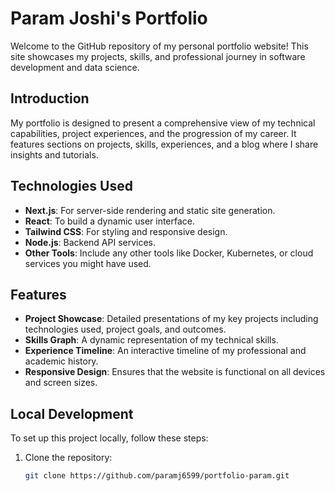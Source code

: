 # Param Joshi's Portfolio

Welcome to the GitHub repository of my personal portfolio website! This site showcases my projects, skills, and professional journey in software development and data science.

## Introduction

My portfolio is designed to present a comprehensive view of my technical capabilities, project experiences, and the progression of my career. It features sections on projects, skills, experiences, and a blog where I share insights and tutorials.

## Technologies Used

- **Next.js**: For server-side rendering and static site generation.
- **React**: To build a dynamic user interface.
- **Tailwind CSS**: For styling and responsive design.
- **Node.js**: Backend API services.
- **Other Tools**: Include any other tools like Docker, Kubernetes, or cloud services you might have used.

## Features

- **Project Showcase**: Detailed presentations of my key projects including technologies used, project goals, and outcomes.
- **Skills Graph**: A dynamic representation of my technical skills.
- **Experience Timeline**: An interactive timeline of my professional and academic history.
- **Responsive Design**: Ensures that the website is functional on all devices and screen sizes.

## Local Development

To set up this project locally, follow these steps:

1. Clone the repository:
   ```bash
   git clone https://github.com/paramj6599/portfolio-param.git
